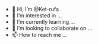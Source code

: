 - 👋 Hi, I’m @Ket-rufa
- 👀 I’m interested in ...
- 🌱 I’m currently learning ...
- 💞️ I’m looking to collaborate on ...
- 📫 How to reach me ...

<!---
Ket-rufa/Ket-rufa is a ✨ special ✨ repository because its `README.md` (this file) appears on your GitHub profile.
You can click the Preview link to take a look at your changes.
--->
